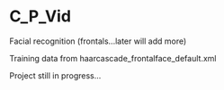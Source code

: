 # C_P_Vid

Facial recognition (frontals...later will add more)

Training data from haarcascade_frontalface_default.xml

Project still in progress...


